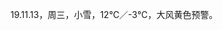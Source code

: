 <link href="../../css/style.css" rel="stylesheet" type="text/css" />

<span class="fzzy">19.11.13，周三，小雪，12℃／-3℃，大风黄色预警。

